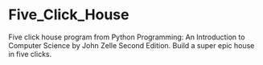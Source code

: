 # Five_Click_House
Five click house program from Python Programming: An Introduction to Computer Science by John Zelle Second Edition.
Build a super epic house in five clicks.
